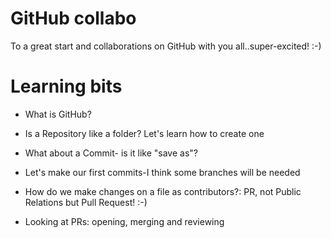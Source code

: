 # GitHub collabo
To a great start and collaborations on GitHub with you all..super-excited! :-)

# Learning bits
- What is GitHub?

- Is a Repository like a folder? Let's learn how to create one

- What about a Commit- is it like "save as"?

- Let's make our first commits-I think some branches will be needed

- How do we make changes on a file as contributors?: PR, not Public Relations but Pull Request! :-)

- Looking at PRs: opening, merging and reviewing

